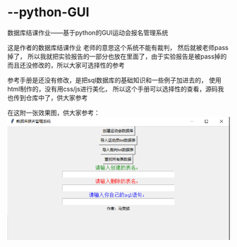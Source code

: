 # --python-GUI
数据库结课作业——基于python的GUI运动会报名管理系统

这是作者的数据库结课作业
老师的意思这个系统不能有裁判，
然后就被老师pass掉了，
所以我就把实验报告的一部分也放在里面了，由于实验报告是被pass掉的而且还没修改的，所以大家可选择性的参考

参考手册是还没有修改，是把sql数据库的基础知识和一些例子加进去的，
使用html制作的，没有用css/js进行美化，
所以这个手册可以选择性的查看，源码我也传到仓库中了，供大家参考

在这附一张效果图，供大家参考：
![image](https://github.com/ICE-I/--python-GUI/blob/master/%E7%AE%A1%E7%90%86.PNG)
